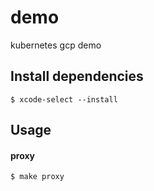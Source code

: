 # demo
kubernetes gcp demo

## Install dependencies

```
$ xcode-select --install
```

## Usage

#### proxy

```
$ make proxy
```
